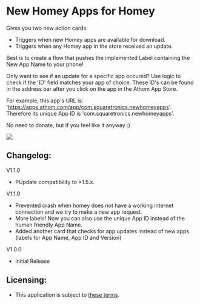 # New Homey Apps for Homey
Gives you two new action cards:
* Triggers when new Homey apps are available for download.
* Triggers when any Homey app in the store received an update.

Best is to create a flow that pushes the implemented Label containing the New App Name to your phone!

Only want to see if an update for a specific app occured?
Use logic to check if the 'ID' field matches your app of choice.
These ID's can be found in the address bar after you click on the app in the Athom App Store.

For example, this app's URL is:
'https://apps.athom.com/app/com.squaretronics.newhomeyapps'.
Therefore its unique App ID is 'com.squaretronics.newhomeyapps'.

No need to donate, but if you feel like it anyway :)

[![](https://www.paypalobjects.com/en_US/i/btn/btn_donate_LG.gif)](https://www.paypal.me/squaretronics)

## Changelog:
V1.1.0
* PUpdate compatibility to >1.5.x.

V1.1.0
* Prevented crash when homey does not have a working internet connection and we try to make a new app request.
* More labels! Now you can also use the unique App ID instead of the human friendly App Name.
* Added another card that checks for app updates instead of new apps. (labels for App Name, App ID and Version)

V1.0.0
* Initial Release

## Licensing:
* This application is subject to [these terms](https://raw.githubusercontent.com/squaretronics/com.squaretronics.newhomeyapps/master/LICENCE).
